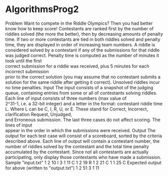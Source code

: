 # AlgorithmsProg2

Problem
Want	to	compete	in	the	Riddle	Olympics?	Then	you	had	better	know	how	to	keep	score!
Contestants	are	ranked	first	by	the	number	of	riddles	solved	(the	more	the	better),
then	by	decreasing	amounts	of	penalty	time.	If	two	or	more	contestants	are	tied	in
both	riddles	solved	and	penalty	time,	they	are	displayed	in	order	of	increasing	team
numbers.
A	riddle	is	considered	solved	by	a	contestant	if	any	of	the	submissions	for	that riddle	was	
judged	correct.	Penalty	time	is	computed	as	the	number	of	minutes	it took	until	the	first	
correct	submission	for	a	riddle	was	received,	plus	5	minutes	for each	incorrect	submission	
prior	to	the	correct	solution	(you	may	assume	that	no	contestant	submits	a	solution	for	the	
same	riddle	after	getting	it	correct).	Unsolved	riddles	incur	no time	penalties.
Input
The	input	consists	of	a	snapshot	of	the	judging	queue,	containing	entries	from	some	or	all	
of	contestants	solving	riddles.	Each	line	of	input consists	of	three	numbers	(max	value	of	
2^31-1,	i.e.	a	32-bit	integer)	and	a	letter	in	the	format:	contestant	riddle	time	L.	Where L	
can	be	C,	I,	R,	U,	or	E.	These	stand	for	Correct,	Incorrect,	clarification	Request, Unjudged,	
and	Erroneous	submission.	The	last	three	cases	do	not	affect	scoring. The	lines	of	input	
appear	in	the	order	in	which	the	submissions	were	received.
Output
The	output	for	each	test	case	will	consist	of	a	scoreboard,	sorted	by	the	criteria	described
above.	Each	line	of	output	will	contain	a	contestant	number,	the	number	of	riddles
solved	by	the	contestant	and	the	total	time	penalty	accumulated	by	the	contestant.
Since	not	all	contestants	are	actually	participating,	only	display	those	contestants	who
have	made	a	submission.
Sample	"input.txt"
1	2	10	I
3	1	11	C
1	2	19	R
1	2	21	C
1	1	25	C
Expected	output	for	above	(written	to	"output.txt")
1	2	51
3	1	11

